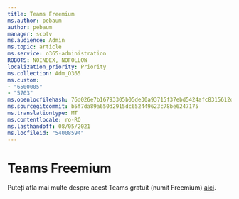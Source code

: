 ```yaml
---
title: Teams Freemium
ms.author: pebaum
author: pebaum
manager: scotv
ms.audience: Admin
ms.topic: article
ms.service: o365-administration
ROBOTS: NOINDEX, NOFOLLOW
localization_priority: Priority
ms.collection: Adm_O365
ms.custom:
- "6500005"
- "5703"
ms.openlocfilehash: 76d026e7b16793305b05de30a93715f37ebd5424afc8315612dcfe37abb38089
ms.sourcegitcommit: b5f7da89a650d2915dc652449623c78be6247175
ms.translationtype: MT
ms.contentlocale: ro-RO
ms.lasthandoff: 08/05/2021
ms.locfileid: "54008594"
---
```

# <a name="teams-freemium"></a>Teams Freemium

Puteți afla mai multe despre acest Teams gratuit (numit Freemium) [aici](https://docs.microsoft.com/alchemyinsights/teams-freemium).
